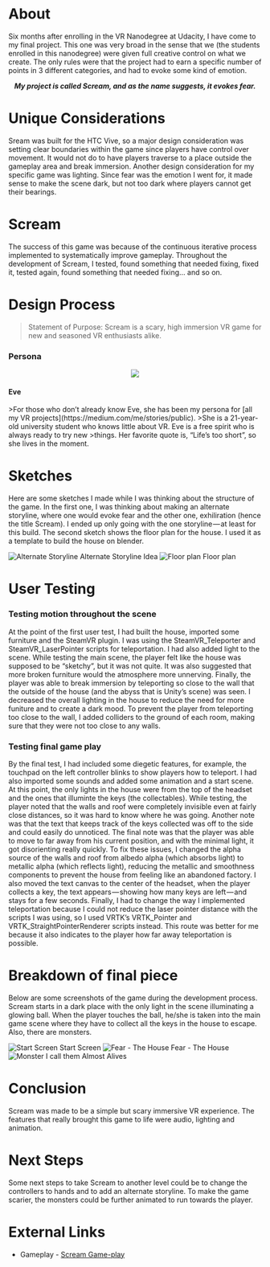 # About
Six months after enrolling in the VR Nanodegree at Udacity, I have come to my final project. This one was very broad in the 
sense that we (the students enrolled in this nanodegree) were given full creative control on what we create. The only rules 
were that the project had to earn a specific number of points in 3 different categories, and had to evoke some kind of 
emotion.

<p align="center">
<b><em>My project is called Scream, and as the name suggests, it evokes fear.</em></b>
</p>

# Unique Considerations
Sream was built for the HTC Vive, so a major design consideration was setting clear boundaries within the game since players 
have control over movement. It would not do to have players traverse to a place outside the gameplay area and break immersion. 
Another design consideration for my specific game was lighting. Since fear was the emotion I went for, it made sense to make 
the scene dark, but not too dark where players cannot get their bearings.

# Scream
The success of this game was because of the continuous iterative process implemented to systematically improve gameplay. Throughout the development of Scream, I tested, found something that needed fixing, fixed it, tested again, found something that needed fixing… and so on.

# Design Process
>Statement of Purpose: Scream is a scary, high immersion VR game for new and seasoned VR enthusiasts alike.

### Persona
<p align="center">
<img src="https://cloud.githubusercontent.com/assets/18746993/22293586/304b1a20-e2de-11e6-9577-4496042806f6.png">
<h4>Eve</h4>
</p>
>For those who don’t already know Eve, she has been my persona for [all my VR projects](https://medium.com/me/stories/public). 
>She is a 21-year-old university student who knows little about VR. Eve is a free spirit who is always ready to try new 
>things. Her favorite quote is, “Life’s too short”, so she lives in the moment.

# Sketches
Here are some sketches I made while I was thinking about the structure of the game. In the first one, I was thinking about making an alternate storyline, where one would evoke fear and the other one, exhiliration (hence the title Scream). I ended up only going with the one storyline — at least for this build. The second sketch shows the floor plan for the house. I used it as a template to build the house on blender.

<p>
<img src="https://cloud.githubusercontent.com/assets/18746993/26679446/0a605e28-46a3-11e7-9579-036feea7cd88.jpg" alt="Alternate Storyline">
Alternate Storyline Idea
<img src="https://cloud.githubusercontent.com/assets/18746993/26679543/8f7eb744-46a3-11e7-993b-24f3c84b899a.jpg" alt="Floor plan">
Floor plan
</p>

# User Testing

### Testing motion throughout the scene

At the point of the first user test, I had built the house, imported some furniture and the SteamVR plugin. I was using the SteamVR_Teleporter and SteamVR_LaserPointer scripts for teleportation. I had also added light to the scene. While testing the main scene, the player felt like the house was supposed to be “sketchy”, but it was not quite. It was also suggested that more broken furniture would the atmosphere more unnerving. Finally, the player was able to break immersion by teleporting so close to the wall that the outside of the house (and the abyss that is Unity’s scene) was seen.
I decreased the overall lighting in the house to reduce the need for more funiture and to create a dark mood. To prevent the player from teleporting too close to the wall, I added colliders to the ground of each room, making sure that they were not too close to any walls.

### Testing final game play

By the final test, I had included some diegetic features, for example, the touchpad on the left controller blinks to show players how to teleport. I had also imported some sounds and added some animation and a start scene. At this point, the only lights in the house were from the top of the headset and the ones that illuminte the keys (the collectables).
While testing, the player noted that the walls and roof were completely invisible even at fairly close distances, so it was hard to know where he was going. Another note was that the text that keeps track of the keys collected was off to the side and could easily do unnoticed. The final note was that the player was able to move to far away from his current position, and with the minimal light, it got disorienting really quickly.
To fix these issues, I changed the alpha source of the walls and roof from albedo alpha (which absorbs light) to metallic alpha (which reflects light), reducing the metallic and smoothness components to prevent the house from feeling like an abandoned factory. I also moved the text canvas to the center of the headset, when the player collects a key, the text appears — showing how many keys are left — and stays for a few seconds. Finally, I had to change the way I implemented teleportation because I could not reduce the laser pointer distance with the scripts I was using, so I used VRTK’s VRTK_Pointer and VRTK_StraightPointerRenderer scripts instead. This route was better for me because it also indicates to the player how far away teleportation is possible.

# Breakdown of final piece
Below are some screenshots of the game during the development process. Scream starts in a dark place with the only light in the scene illuminating a glowing ball. When the player touches the ball, he/she is taken into the main game scene where they have to collect all the keys in the house to escape. Also, there are monsters.

<p>
<img src="https://cloud.githubusercontent.com/assets/18746993/26679565/ad44de7a-46a3-11e7-8c02-128c4779a110.png" alt="Start Screen">
Start Screen
<img src="https://cloud.githubusercontent.com/assets/18746993/26679554/a3ef7d12-46a3-11e7-94f9-977febf2d1a4.png" alt="Fear - The House">
Fear - The House
<img src="https://cloud.githubusercontent.com/assets/18746993/26679572/b350bf50-46a3-11e7-873d-920c2c8dbe6e.png" alt="Monster">
I call them Almost Alives
</p>

# Conclusion
Scream was made to be a simple but scary immersive VR experience. The features that really brought this game to life were audio, lighting and animation.

# Next Steps
Some next steps to take Scream to another level could be to change the controllers to hands and to add an alternate storyline. To make the game scarier, the monsters could be further animated to run towards the player.

# External Links
* Gameplay - [Scream Game-play](https://vimeo.com/219580150)
